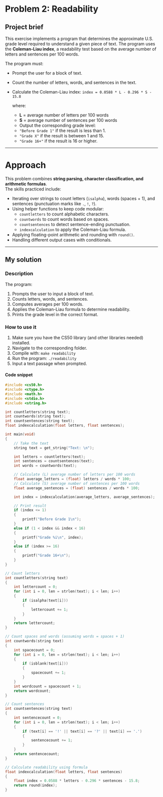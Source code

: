 # Problem 2: Readability

## Project brief
This exercise implements a program that determines the approximate U.S. grade level required to understand a given piece of text. The program uses the **Coleman-Liau index**, a readability test based on the average number of letters and sentences per 100 words.  

The program must:
- Prompt the user for a block of text.
- Count the number of letters, words, and sentences in the text.
- Calculate the Coleman-Liau index: `index = 0.0588 * L - 0.296 * S - 15.8`

  where:
  - **L** = average number of letters per 100 words  
  - **S** = average number of sentences per 100 words
  - Output the corresponding grade level:
  - `"Before Grade 1"` if the result is less than 1.
  - `"Grade X"` if the result is between 1 and 15.
  - `"Grade 16+"` if the result is 16 or higher.

---

# Approach
This problem combines **string parsing, character classification, and arithmetic formulas**.  
The skills practiced include:
- Iterating over strings to count letters (`isalpha`), words (spaces + 1), and sentences (punctuation marks like `.`, `!`, `?`).  
- Using helper functions to keep code modular:
  - `countletters` to count alphabetic characters.
  - `countwords` to count words based on spaces.
  - `countsentences` to detect sentence-ending punctuation.
  - `indexcalculation` to apply the Coleman-Liau formula.
- Applying floating-point arithmetic and rounding with `round()`.
- Handling different output cases with conditionals.

---

## My solution

### Description
The program:
1. Prompts the user to input a block of text.  
2. Counts letters, words, and sentences.  
3. Computes averages per 100 words.  
4. Applies the Coleman-Liau formula to determine readability.  
5. Prints the grade level in the correct format.  

### How to use it
1. Make sure you have the CS50 library (and other libraries needed) installed.  
2. Navigate to the corresponding folder.
3. Compile with: `make readability`
4. Run the program: `./readability`
5. Input a text passage when prompted.

#### Code snippet
```c
#include <cs50.h>
#include <ctype.h>
#include <math.h>
#include <stdio.h>
#include <string.h>

int countletters(string text);
int countwords(string text);
int countsentences(string text);
float indexcalculation(float letters, float sentences);

int main(void)
{
    // Take the text
    string text = get_string("Text: \n");

    int letters = countletters(text);
    int sentences = countsentences(text);
    int words = countwords(text);

    // Calculate (L) average number of letters per 100 words
    float average_letters = (float) letters / words * 100;
    // Calculate (S) average number of sentences per 100 words
    float average_sentences = (float) sentences / words * 100;

    int index = indexcalculation(average_letters, average_sentences);

    // Print result
    if (index <= 1)
    {
        printf("Before Grade 1\n");
    }
    else if (1 < index && index < 16)
    {
        printf("Grade %i\n", index);
    }
    else if (index >= 16)
    {
        printf("Grade 16+\n");
    }
}

// Count letters
int countletters(string text)
{
    int lettercount = 0;
    for (int i = 0, len = strlen(text); i < len; i++)
    {
        if (isalpha(text[i]))
        {
            lettercount += 1;
        }
    }
    return lettercount;
}

// Count spaces and words (assuming words = spaces + 1)
int countwords(string text)
{
    int spacecount = 0;
    for (int i = 0, len = strlen(text); i < len; i++)
    {
        if (isblank(text[i]))
        {
            spacecount += 1;
        }
    }
    int wordcount = spacecount + 1;
    return wordcount;
}

// Count sentences
int countsentences(string text)
{
    int sentencecount = 0;
    for (int i = 0, len = strlen(text); i < len; i++)
    {
        if (text[i] == '!' || text[i] == '?' || text[i] == '.')
        {
            sentencecount += 1;
        }
    }
    return sentencecount;
}

// Calculate readability using formula
float indexcalculation(float letters, float sentences)
{
    float index = 0.0588 * letters - 0.296 * sentences - 15.8;
    return round(index);
}
```
